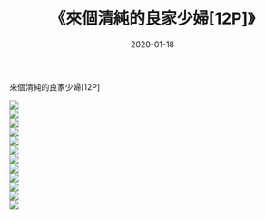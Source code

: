 ﻿---
layout: post
title:  《來個清純的良家少婦[12P]》
date:   2020-01-18
img: http://imgx.orgx.ga/漏D/2020/來個清純的良家少婦[12P]/000.jpg
categories: [美女, 清纯, 唯美]
---

來個清純的良家少婦[12P]

  ![](http://imgx.orgx.ga/漏D/2020/來個清純的良家少婦[12P]/001.jpg) <br> ![](http://imgx.orgx.ga/漏D/2020/來個清純的良家少婦[12P]/002.jpg) <br> ![](http://imgx.orgx.ga/漏D/2020/來個清純的良家少婦[12P]/003.jpg) <br> ![](http://imgx.orgx.ga/漏D/2020/來個清純的良家少婦[12P]/004.jpg) <br> ![](http://imgx.orgx.ga/漏D/2020/來個清純的良家少婦[12P]/005.jpg) <br> ![](http://imgx.orgx.ga/漏D/2020/來個清純的良家少婦[12P]/006.jpg) <br> ![](http://imgx.orgx.ga/漏D/2020/來個清純的良家少婦[12P]/007.jpg) <br> ![](http://imgx.orgx.ga/漏D/2020/來個清純的良家少婦[12P]/008.jpg) <br> ![](http://imgx.orgx.ga/漏D/2020/來個清純的良家少婦[12P]/009.jpg) <br> ![](http://imgx.orgx.ga/漏D/2020/來個清純的良家少婦[12P]/010.jpg) <br> ![](http://imgx.orgx.ga/漏D/2020/來個清純的良家少婦[12P]/011.jpg) <br> ![](http://imgx.orgx.ga/漏D/2020/來個清純的良家少婦[12P]/012.jpg) <br>